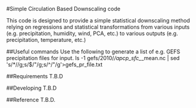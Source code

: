 #Simple Circulation Based Downscaling code

This code is designed to provide a simple statistical downscaling method relying on 
regressions and statistical transformations from various inputs (e.g. precipitation, 
humidity, wind, PCA, etc.) to various outputs (e.g. precipitation, temperature, etc.)

##Useful commands
Use the following to generate a list of e.g. GEFS precipitation files for input. 
    ls -1 gefs/2010/*/apcp_sfc_*_mean.nc | sed 's/*//g;s/$/"/g;s/^/"/g'>gefs_pr_file.txt


##Requirements
T.B.D

##Developing
T.B.D

##Reference
T.B.D.

